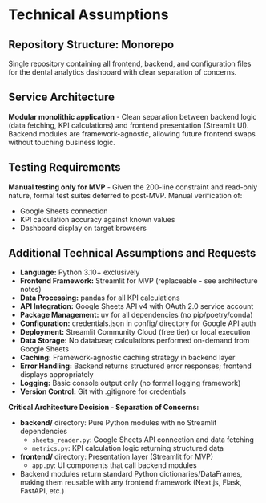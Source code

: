 # Technical Assumptions

## Repository Structure: Monorepo
Single repository containing all frontend, backend, and configuration files for the dental analytics dashboard with clear separation of concerns.

## Service Architecture
**Modular monolithic application** - Clean separation between backend logic (data fetching, KPI calculations) and frontend presentation (Streamlit UI). Backend modules are framework-agnostic, allowing future frontend swaps without touching business logic.

## Testing Requirements
**Manual testing only for MVP** - Given the 200-line constraint and read-only nature, formal test suites deferred to post-MVP. Manual verification of:
- Google Sheets connection
- KPI calculation accuracy against known values
- Dashboard display on target browsers

## Additional Technical Assumptions and Requests

- **Language:** Python 3.10+ exclusively
- **Frontend Framework:** Streamlit for MVP (replaceable - see architecture notes)
- **Data Processing:** pandas for all KPI calculations
- **API Integration:** Google Sheets API v4 with OAuth 2.0 service account
- **Package Management:** uv for all dependencies (no pip/poetry/conda)
- **Configuration:** credentials.json in config/ directory for Google API auth
- **Deployment:** Streamlit Community Cloud (free tier) or local execution
- **Data Storage:** No database; calculations performed on-demand from Google Sheets
- **Caching:** Framework-agnostic caching strategy in backend layer
- **Error Handling:** Backend returns structured error responses; frontend displays appropriately
- **Logging:** Basic console output only (no formal logging framework)
- **Version Control:** Git with .gitignore for credentials

**Critical Architecture Decision - Separation of Concerns:**
- **backend/** directory: Pure Python modules with no Streamlit dependencies
  - `sheets_reader.py`: Google Sheets API connection and data fetching
  - `metrics.py`: KPI calculation logic returning structured data
- **frontend/** directory: Presentation layer (Streamlit for MVP)
  - `app.py`: UI components that call backend modules
- Backend modules return standard Python dictionaries/DataFrames, making them reusable with any frontend framework (Next.js, Flask, FastAPI, etc.)
